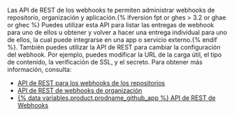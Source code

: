 Las API de REST de los webhooks te permiten administrar webhooks de repositorio, organización y aplicación.{% ifversion fpt or ghes > 3.2 or ghae or ghec %} Puedes utilizar esta API para listar las entregas de webhook para uno de ellos u obtener y volver a hacer una entrega individual para uno de ellos, la cual puede integrarse en una app o servicio externo.{% endif %}. También puedes utilizar la API de REST para cambiar la configuración del webhook. Por ejemplo, puedes modificar la URL de la carga útil, el tipo de contenido, la verificación de SSL, y el secreto. Para obtener más información, consulta:

- [API de REST para los webhooks de los repositorios](/rest/reference/webhooks#repository-webhooks)
- [API de REST de webhooks de organización](/rest/reference/orgs#webhooks)
- [{% data variables.product.prodname_github_app %} API de REST de Webhooks](/rest/reference/apps#webhooks)
